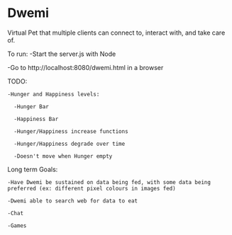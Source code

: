 # Dwemi
Virtual Pet that multiple clients can connect to, interact with, and take care of.

To run:
  -Start the server.js with Node
  
  -Go to http://localhost:8080/dwemi.html in a browser
  
  
TODO:
    
    -Hunger and Happiness levels:
    
      -Hunger Bar
      
      -Happiness Bar
      
      -Hunger/Happiness increase functions
      
      -Hunger/Happiness degrade over time
      
      -Doesn't move when Hunger empty
  
  
  
  Long term Goals:
    
    -Have Dwemi be sustained on data being fed, with some data being preferred (ex: different pixel colours in images fed)
    
    -Dwemi able to search web for data to eat
    
    -Chat
    
    -Games
  
